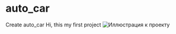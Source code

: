 # auto_car
Create auto_car
Hi, this my first project
![Иллюстрация к проекту](https://github.com/nikrus333/auto_car/urdf/i.jpg)
